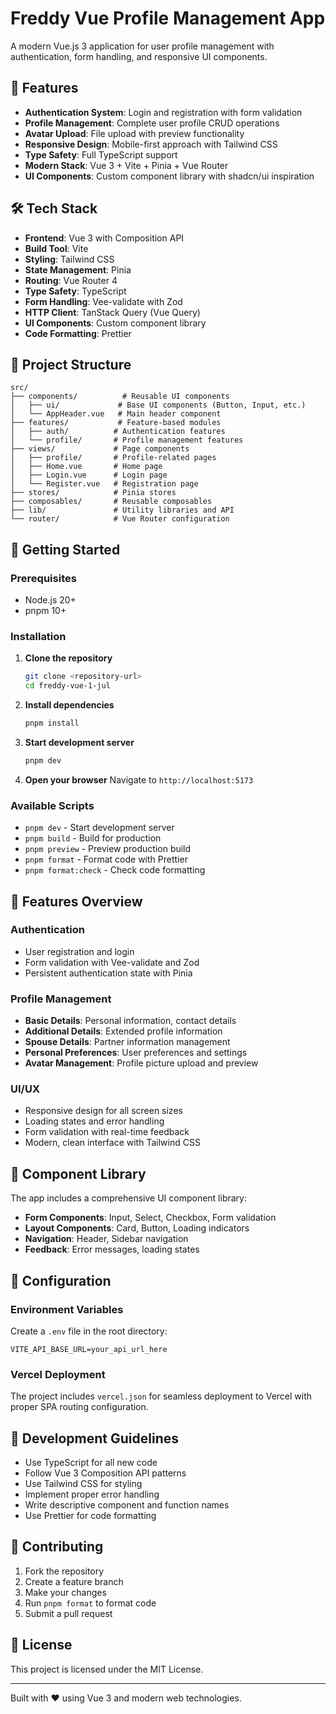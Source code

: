 # Freddy Vue Profile Management App

A modern Vue.js 3 application for user profile management with authentication, form handling, and responsive UI components.

## 🚀 Features

- **Authentication System**: Login and registration with form validation
- **Profile Management**: Complete user profile CRUD operations
- **Avatar Upload**: File upload with preview functionality
- **Responsive Design**: Mobile-first approach with Tailwind CSS
- **Type Safety**: Full TypeScript support
- **Modern Stack**: Vue 3 + Vite + Pinia + Vue Router
- **UI Components**: Custom component library with shadcn/ui inspiration

## 🛠️ Tech Stack

- **Frontend**: Vue 3 with Composition API
- **Build Tool**: Vite
- **Styling**: Tailwind CSS
- **State Management**: Pinia
- **Routing**: Vue Router 4
- **Type Safety**: TypeScript
- **Form Handling**: Vee-validate with Zod
- **HTTP Client**: TanStack Query (Vue Query)
- **UI Components**: Custom component library
- **Code Formatting**: Prettier

## 📁 Project Structure

```
src/
├── components/          # Reusable UI components
│   ├── ui/             # Base UI components (Button, Input, etc.)
│   └── AppHeader.vue   # Main header component
├── features/           # Feature-based modules
│   ├── auth/          # Authentication features
│   └── profile/       # Profile management features
├── views/             # Page components
│   ├── profile/       # Profile-related pages
│   ├── Home.vue       # Home page
│   ├── Login.vue      # Login page
│   └── Register.vue   # Registration page
├── stores/            # Pinia stores
├── composables/       # Reusable composables
├── lib/               # Utility libraries and API
└── router/            # Vue Router configuration
```

## 🚀 Getting Started

### Prerequisites

- Node.js 20+ 
- pnpm 10+

### Installation

1. **Clone the repository**
   ```bash
   git clone <repository-url>
   cd freddy-vue-1-jul
   ```

2. **Install dependencies**
   ```bash
   pnpm install
   ```

3. **Start development server**
   ```bash
   pnpm dev
   ```

4. **Open your browser**
   Navigate to `http://localhost:5173`

### Available Scripts

- `pnpm dev` - Start development server
- `pnpm build` - Build for production
- `pnpm preview` - Preview production build
- `pnpm format` - Format code with Prettier
- `pnpm format:check` - Check code formatting

## 📱 Features Overview

### Authentication
- User registration and login
- Form validation with Vee-validate and Zod
- Persistent authentication state with Pinia

### Profile Management
- **Basic Details**: Personal information, contact details
- **Additional Details**: Extended profile information
- **Spouse Details**: Partner information management
- **Personal Preferences**: User preferences and settings
- **Avatar Management**: Profile picture upload and preview

### UI/UX
- Responsive design for all screen sizes
- Loading states and error handling
- Form validation with real-time feedback
- Modern, clean interface with Tailwind CSS

## 🎨 Component Library

The app includes a comprehensive UI component library:

- **Form Components**: Input, Select, Checkbox, Form validation
- **Layout Components**: Card, Button, Loading indicators
- **Navigation**: Header, Sidebar navigation
- **Feedback**: Error messages, loading states

## 🔧 Configuration

### Environment Variables
Create a `.env` file in the root directory:
```env
VITE_API_BASE_URL=your_api_url_here
```

### Vercel Deployment
The project includes `vercel.json` for seamless deployment to Vercel with proper SPA routing configuration.

## 📝 Development Guidelines

- Use TypeScript for all new code
- Follow Vue 3 Composition API patterns
- Use Tailwind CSS for styling
- Implement proper error handling
- Write descriptive component and function names
- Use Prettier for code formatting

## 🤝 Contributing

1. Fork the repository
2. Create a feature branch
3. Make your changes
4. Run `pnpm format` to format code
5. Submit a pull request

## 📄 License

This project is licensed under the MIT License.

---

Built with ❤️ using Vue 3 and modern web technologies.
